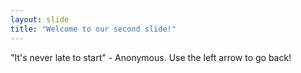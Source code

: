 ```yaml
---
layout: slide
title: "Welcome to our second slide!"
---
```

"It's never late to start"   - Anonymous.
Use the left arrow to go back!
